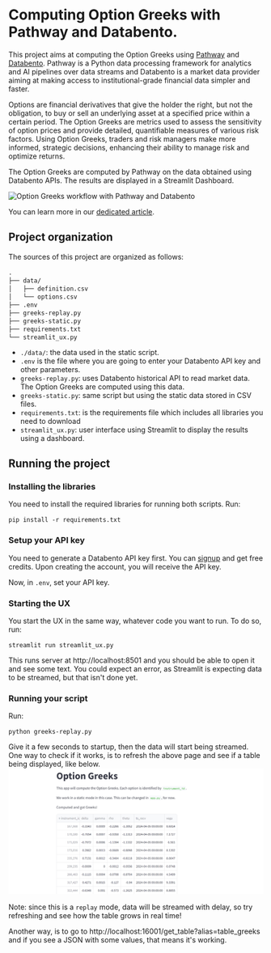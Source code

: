 # Computing Option Greeks with Pathway and Databento.

This project aims at computing the Option Greeks using [Pathway](https://pathway.com/) and [Databento](https://databento.com/).
Pathway is a Python data processing framework for analytics and AI pipelines over data streams and Databento is a market data provider aiming at making access to institutional-grade financial data simpler and faster.

Options are financial derivatives that give the holder the right, but not the obligation, to buy or sell an underlying asset at a specified price within a certain period. 
The Option Greeks are metrics used to assess the sensitivity of option prices and provide detailed, quantifiable measures of various risk factors. Using Option Greeks, traders and risk managers make more informed, strategic decisions, enhancing their ability to manage risk and optimize returns.

The Option Greeks are computed by Pathway on the data obtained using Databento APIs.
The results are displayed in a Streamlit Dashboard.

![Option Greeks workflow with Pathway and Databento](../../../../website3/public/assets/content/showcases/option-greeks/option-greeks.svg)

You can learn more in our [dedicated article](https://pathway.com/developers/templates/option-greeks).

## Project organization

The sources of this project are organized as follows:

```
.
├── data/
│   ├── definition.csv
│   └── options.csv
├── .env
├── greeks-replay.py
├── greeks-static.py
├── requirements.txt
└── streamlit_ux.py
```

- `./data/`: the data used in the static script.
- `.env` is the file where you are going to enter your Databento API key and other parameters.
- `greeks-replay.py`: uses Databento historical API to read market data. The Option Greeks are computed using this data.
- `greeks-static.py`: same script but using the static data stored in CSV files.
- `requirements.txt`: is the requirements file which includes all libraries you need to download
- `streamlit_ux.py`: user interface using Streamlit to display the results using a dashboard.

## Running the project

### Installing the libraries

You need to install the required libraries for running both scripts. Run:

```
pip install -r requirements.txt
```

### Setup your API key

You need to generate a Databento API key first. You can [signup](https://databento.com/signup) and get free credits. Upon creating the account, you will receive the API key.

Now, in `.env`, set your API key. 

### Starting the UX

You start the UX in the same way, whatever code you want to run. To do so, run:
```
streamlit run streamlit_ux.py
```

This runs server at http://localhost:8501 and you should be able to open it and see some text. You could expect an error, as Streamlit is expecting data to be streamed, but that isn't done yet.

### Running your script

Run:
```
python greeks-replay.py
```
Give it a few seconds to startup, then the data will start being streamed. 
One way to check if it works, is to refresh the above page and see if a table being displayed, like below.
![Streamlit UI](Streamlit.png "Streamlit UI")

Note: since this is a `replay` mode, data will be streamed with delay, so try refreshing and see how the table grows in real time!

Another way, is to go to http://localhost:16001/get_table?alias=table_greeks and if you see a JSON with some values, that means it's working.
